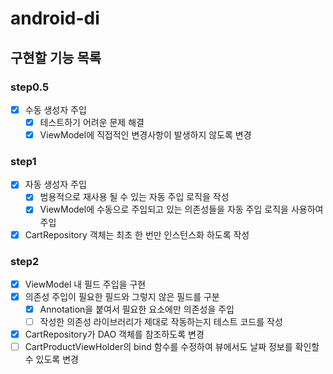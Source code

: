 # android-di

## 구현할 기능 목록

### step0.5

- [x] 수동 생성자 주입
    - [x] 테스트하기 어려운 문제 해결
    - [x] ViewModel에 직접적인 변경사항이 발생하지 않도록 변경

### step1

- [x] 자동 생성자 주입
    - [x] 범용적으로 재사용 될 수 있는 자동 주입 로직을 작성
    - [x] ViewModel에 수동으로 주입되고 있는 의존성들을 자동 주입 로직을 사용하여 주입
- [x] CartRepository 객체는 최초 한 번만 인스턴스화 하도록 작성

### step2

- [x] ViewModel 내 필드 주입을 구현
- [x] 의존성 주입이 필요한 필드와 그렇지 않은 필드를 구분
    - [x] Annotation을 붙여서 필요한 요소에만 의존성을 주입
    - [ ] 작성한 의존성 라이브러리가 제대로 작동하는지 테스트 코드를 작성
- [x] CartRepository가 DAO 객체를 참조하도록 변경
- [ ] CartProductViewHolder의 bind 함수를 수정하여 뷰에서도 날짜 정보를 확인할 수 있도록 변경
